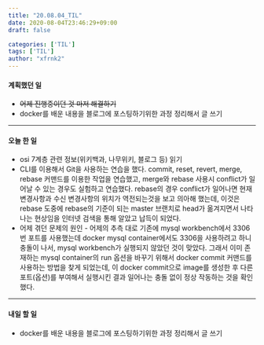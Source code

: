 ```yaml
---
title: "20.08.04_TIL"
date: 2020-08-04T23:46:29+09:00
draft: false

categories: ['TIL']
tags: ['TIL']
author: "xfrnk2"
---
```

#### 계획했던 일
+ ~~어제 진행중이던 것 마저 해결하기~~
+ docker를 배운 내용을 블로그에 포스팅하기위한 과정 정리해서 글 쓰기
---  
#### 오늘 한 일

+ osi 7계층 관련 정보(위키백과, 나무위키, 블로그 등) 읽기
+ CLI를 이용해서 Git을 사용하는 연습을 했다. commit, reset, revert, merge, rebase 커맨드를 이용한 작업을 연습했고, merge와 rebase 사용시 conflict가 일어날 수 있는 경우도 실험하고 연습했다. rebase의 경우 conflict가 일어나면 현재 변경사항과 수신 변경사항의 위치가 역전되는것을 보고 의아해 했는데, 이것은 rebase 도중에 rebase의 기준이 되는 master 브랜치로 head가 옮겨지면서 나타나는 현상임을 인터넷 검색을 통해 알았고 납득이 되었다.
+ 어제 겪던 문제의 원인 - 어제의 추측 대로 기존에 mysql workbench에서 3306번 포트를 사용했는데 docker mysql container에서도 3306을 사용하려고 하니 충돌이 나서, mysql workbench가 실행되지 않았던 것이 맞았다. 그래서 이미 존재하는 mysql container의 run 옵션을 바꾸기 위해서 docker commit 커맨드를 사용하는 방법을 찾게 되었는데, 이 docker commit으로 image를 생성한 후 다른 포트(옵션)를 부여해서 실행시킨 결과 일어나는 충돌 없이 정상 작동하는 것을 확인했다.
 

---   
#### 내일 할 일 
+ docker를 배운 내용을 블로그에 포스팅하기위한 과정 정리해서 글 쓰기
